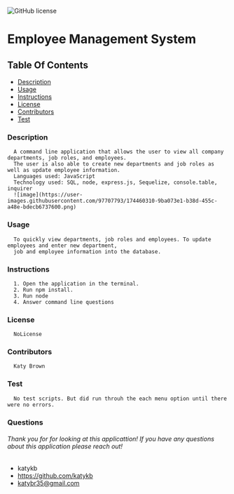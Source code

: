 ![GitHub license](https://img.shields.io/badge/license-NoLicense-blue.svg)
# Employee Management System
## Table Of Contents
* [Description](#description)
* [Usage](#usage)
* [Instructions](#instructions)
* [License](#license)
* [Contributors](#contributors)
* [Test](#test)

### Description
      A command line application that allows the user to view all company departments, job roles, and employees. 
      The user is also able to create new departments and job roles as well as update employee information.
      Languages used: JavaScript
      Technology used: SQL, node, express.js, Sequelize, console.table, inquirer
      ![image](https://user-images.githubusercontent.com/97707793/174460310-9ba073e1-b38d-455c-a48e-bdecb6737600.png)

### Usage
      To quickly view departments, job roles and employees. To update employees and enter new department, 
      job and employee information into the database.
### Instructions
      1. Open the application in the terminal. 
      2. Run npm install. 
      3. Run node
      4. Answer command line questions
### License
      NoLicense
### Contributors
      Katy Brown
### Test
      No test scripts. But did run throuh the each menu option until there were no errors.

### Questions
###### Thank you for for looking at this applicattion! If you have any questions about this application please reach out!     
* katykb
* https://github.com/katykb 
* katybr35@gmail.com
